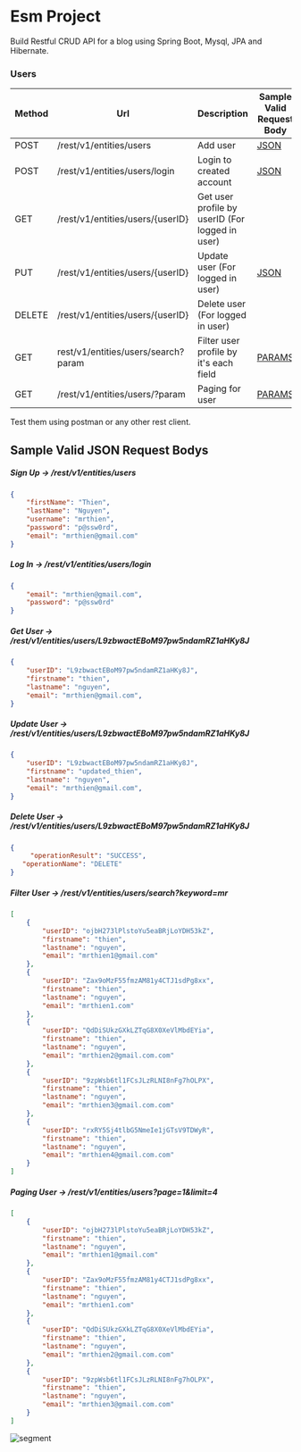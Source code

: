 # Esm Project

Build Restful CRUD API for a blog using Spring Boot, Mysql, JPA and Hibernate.

### Users

| Method | Url | Description | Sample Valid Request Body |
| ------ | --- | ----------- | ------------------------- |
| POST   | /rest/v1/entities/users | Add user | [JSON](#usercreate) |
| POST   | /rest/v1/entities/users/login | Login to created account | [JSON](#userlogin) |
| GET    | /rest/v1/entities/users/{userID} | Get user profile by userID (For logged in user)| |
| PUT    | /rest/v1/entities/users/{userID} | Update user (For logged in user) | [JSON](#updateuser) |
| DELETE | /rest/v1/entities/users/{userID} | Delete user (For logged in user) | |
| GET    | rest/v1/entities/users/search?param | Filter user profile by it's each field | [PARAMS](#filteruser) |
| GET    | /rest/v1/entities/users/?param | Paging for user | [PARAMS](#paginguser) |

Test them using postman or any other rest client.

## Sample Valid JSON Request Bodys

##### <a id="usercreate">Sign Up -> /rest/v1/entities/users</a>
```json
{
	"firstName": "Thien",
	"lastName": "Nguyen",
	"username": "mrthien",
	"password": "p@ssw0rd",
	"email": "mrthien@gmail.com"
}
```

##### <a id="userlogin">Log In -> /rest/v1/entities/users/login</a>
```json
{
	"email": "mrthien@gmail.com",
	"password": "p@ssw0rd"
}
```

##### <a id="getuserbyid">Get User -> /rest/v1/entities/users/L9zbwactEBoM97pw5ndamRZ1aHKy8J</a>
```json
{
	"userID": "L9zbwactEBoM97pw5ndamRZ1aHKy8J",
	"firstname": "thien",
	"lastname": "nguyen",
	"email": "mrthien@gmail.com",
}
```

##### <a id="updateuser">Update User -> /rest/v1/entities/users/L9zbwactEBoM97pw5ndamRZ1aHKy8J</a>
```json
{
	"userID": "L9zbwactEBoM97pw5ndamRZ1aHKy8J",
	"firstname": "updated_thien",
	"lastname": "nguyen",
	"email": "mrthien@gmail.com",
}
```

##### <a id="deleteuser">Delete User -> /rest/v1/entities/users/L9zbwactEBoM97pw5ndamRZ1aHKy8J</a>
```json
{
	 "operationResult": "SUCCESS",
   "operationName": "DELETE"
}
```

##### <a id="filteruser">Filter User -> /rest/v1/entities/users/search?keyword=mr</a>
```json
[
    {
        "userID": "ojbH273lPlstoYu5eaBRjLoYDH53kZ",
        "firstname": "thien",
        "lastname": "nguyen",
        "email": "mrthien1@gmail.com"
    },
    {
        "userID": "Zax9oMzF55fmzAM81y4CTJ1sdPg8xx",
        "firstname": "thien",
        "lastname": "nguyen",
        "email": "mrthien1.com"
    },
    {
        "userID": "QdDiSUkzGXkLZTqG8X0XeVlMbdEYia",
        "firstname": "thien",
        "lastname": "nguyen",
        "email": "mrthien2@gmail.com.com"
    },
    {
        "userID": "9zpWsb6tl1FCsJLzRLNI8nFg7hOLPX",
        "firstname": "thien",
        "lastname": "nguyen",
        "email": "mrthien3@gmail.com.com"
    },
    {
        "userID": "rxRY5Sj4tlbG5NmeIe1jGTsV9TDWyR",
        "firstname": "thien",
        "lastname": "nguyen",
        "email": "mrthien4@gmail.com.com"
    }
]
```

##### <a id="paginguser">Paging User -> /rest/v1/entities/users?page=1&limit=4</a>
```json
[
    {
        "userID": "ojbH273lPlstoYu5eaBRjLoYDH53kZ",
        "firstname": "thien",
        "lastname": "nguyen",
        "email": "mrthien1@gmail.com"
    },
    {
        "userID": "Zax9oMzF55fmzAM81y4CTJ1sdPg8xx",
        "firstname": "thien",
        "lastname": "nguyen",
        "email": "mrthien1.com"
    },
    {
        "userID": "QdDiSUkzGXkLZTqG8X0XeVlMbdEYia",
        "firstname": "thien",
        "lastname": "nguyen",
        "email": "mrthien2@gmail.com.com"
    },
    {
        "userID": "9zpWsb6tl1FCsJLzRLNI8nFg7hOLPX",
        "firstname": "thien",
        "lastname": "nguyen",
        "email": "mrthien3@gmail.com.com"
    }
]
```

![segment](https://api.segment.io/v1/pixel/track?data=ewogICJ3cml0ZUtleSI6ICJwcDJuOTU4VU1NT21NR090MWJXS0JQd0tFNkcydW51OCIsCiAgInVzZXJJZCI6ICIxMjNibG9nYXBpMTIzIiwKICAiZXZlbnQiOiAiQmxvZ0FwaSB2aXNpdGVkIiwKICAicHJvcGVydGllcyI6IHsKICAgICJzdWJqZWN0IjogIkJsb2dBcGkgdmlzaXRlZCIsCiAgICAiZW1haWwiOiAiY29tcy5zcHVyc0BnbWFpbC5jb20iCiAgfQp9)
